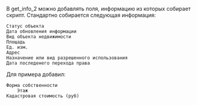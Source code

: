 В get_info_2 можно добавлять поля, информацию из которых собирает скрипт. Стандартно собирается следующая информация:

	Статус объекта
	Дата обновления информации
	Вид объекта недвижимости
	Площадь
	Ед. изм.
	Адрес
	Назначение или вид разрешенного использования
	Дата последенего перехода права

Для примера добавил:

	Форма собственности
    	Этаж
  	Кадастровая стоимость (руб)
	
